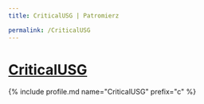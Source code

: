 ```yaml
---
title: CriticalUSG | Patromierz

permalink: /CriticalUSG
---
```


# [CriticalUSG](https://patronite.pl/CriticalUSG)

{% include profile.md name="CriticalUSG" prefix="c" %}
